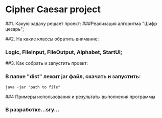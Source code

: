 # Cipher Caesar project
##1. Какую задачу решает проект:
###Реализация алгоритма "Шифр цезарь";

##2. На какие классы обратить внимание:
### Logic, FileInput, FileOutput, Alphabet, StartUI;

##3. Как собрать и запустить проект:
### В папке "dist" лежит jar файл, скачать и запустить:
    java -jar "path to file"
##4 Примеры использования и результаты выполнения программы
### В разработке...sry...
